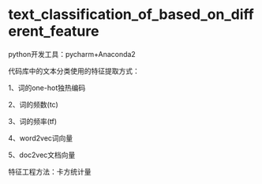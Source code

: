 # text_classification_of_based_on_different_feature
python开发工具：pycharm+Anaconda2

代码库中的文本分类使用的特征提取方式：

1、词的one-hot独热编码

2、词的频数(tc)

3、词的频率(tf)

4、word2vec词向量

5、doc2vec文档向量

特征工程方法：卡方统计量

